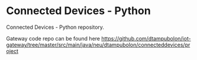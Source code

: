 # Connected Devices - Python

Connected Devices - Python repository.

Gateway code repo can be found here https://github.com/dtampubolon/iot-gateway/tree/master/src/main/java/neu/dtampubolon/connecteddevices/project
